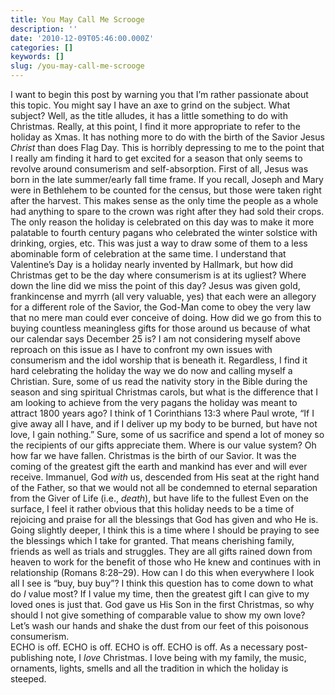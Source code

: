 ```yaml
---
title: You May Call Me Scrooge
description: ''
date: '2010-12-09T05:46:00.000Z'
categories: []
keywords: []
slug: /you-may-call-me-scrooge
---
```

I want to begin this post by warning you that I’m rather passionate about this topic. You might say I have an axe to grind on the subject. What subject? Well, as the title alludes, it has a little something to do with Christmas. Really, at this point, I find it more appropriate to refer to the holiday as Xmas. It has nothing more to do with the birth of the Savior Jesus _Christ_ than does Flag Day. This is horribly depressing to me to the point that I really am finding it hard to get excited for a season that only seems to revolve around consumerism and self-absorption.
First of all, Jesus was born in the late summer/early fall time frame. If you recall, Joseph and Mary were in Bethlehem to be counted for the census, but those were taken right after the harvest. This makes sense as the only time the people as a whole had anything to spare to the crown was right after they had sold their crops. The only reason the holiday is celebrated on this day was to make it more palatable to fourth century pagans who celebrated the winter solstice with drinking, orgies, etc. This was just a way to draw some of them to a less abominable form of celebration at the same time.
I understand that Valentine’s Day is a holiday nearly invented by Hallmark, but how did Christmas get to be the day where consumerism is at its ugliest? Where down the line did we miss the point of this day? Jesus was given gold, frankincense and myrrh (all very valuable, yes) that each were an allegory for a different role of the Savior, the God-Man come to obey the very law that no mere man could ever conceive of doing. How did we go from this to buying countless meaningless gifts for those around us because of what our calendar says December 25 is?
I am not considering myself above reproach on this issue as I have to confront my own issues with consumerism and the idol worship that is beneath it. Regardless, I find it hard celebrating the holiday the way we do now and calling myself a Christian. Sure, some of us read the nativity story in the Bible during the season and sing spiritual Christmas carols, but what is the difference that I am looking to achieve from the very pagans the holiday was meant to attract 1800 years ago? I think of 1 Corinthians 13:3 where Paul wrote, “If I give away all I have, and if I deliver up my body to be burned, but have not love, I gain nothing.” Sure, some of us sacrifice and spend a lot of money so the recipients of our gifts appreciate them. Where is our value system? Oh how far we have fallen.
Christmas is the birth of our Savior. It was the coming of the greatest gift the earth and mankind has ever and will ever receive. Immanuel, God _with_ us, descended from His seat at the right hand of the Father, so that we would not all be condemned to eternal separation from the Giver of Life (i.e., _death_), but have life to the fullest
Even on the surface, I feel it rather obvious that this holiday needs to be a time of rejoicing and praise for all the blessings that God has given and who He is. Going slightly deeper, I think this is a time where I should be praying to see the blessings which I take for granted. That means cherishing family, friends as well as trials and struggles. They are all gifts rained down from heaven to work for the benefit of those who He knew and continues with in relationship (Romans 8:28–29).
How can I do this when everywhere I look all I see is “buy, buy buy”? I think this question has to come down to what do _I_ value most? If I value my time, then the greatest gift I can give to my loved ones is just that. God gave us His Son in the first Christmas, so why should I not give something of comparable value to show my own love? Let’s wash our hands and shake the dust from our feet of this poisonous consumerism.  
ECHO is off.
ECHO is off.
ECHO is off.
ECHO is off.
As a necessary post-publishing note, I _love_ Christmas. I love being with my family, the music, ornaments, lights, smells and all the tradition in which the holiday is steeped.
